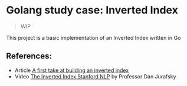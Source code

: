 # Golang study case: Inverted Index

> WIP

This project is a basic implementation of an Inverted Index written in Go

## References:

- Article [A first take at building an inverted index](https://nlp.stanford.edu/IR-book/html/htmledition/a-first-take-at-building-an-inverted-index-1.html)
- Video [The Inverted Index Stanford NLP](https://www.youtube.com/watch?v=bnP6TsqyF30) by Professor Dan Jurafsky

